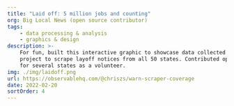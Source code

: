 ```yaml
---
title: "Laid off: 5 million jobs and counting"
org: Big Local News (open source contributor)
tags:
    - data processing & analysis
    - graphics & design
description: >-
    For fun, built this interactive graphic to showcase data collected by an open source 
    project to scrape layoff notices from all 50 states. Contributed open source scrapers to the project
    for several states as a volunteer.
img: ./img/laidoff.png
url: https://observablehq.com/@chriszs/warn-scraper-coverage
date: 2022-02-20
sortOrder: 4
---
```

